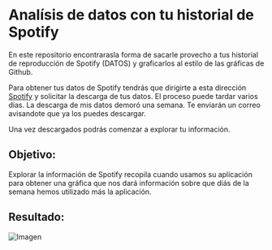 # Analísis de datos con tu historial de Spotify

En este repositorio encontrarasla forma de sacarle provecho a tus historial de reproducción de Spotify (DATOS) y graficarlos al estilo de las gráficas de Github.

Para obtener tus datos de Spotify tendrás que dirigirte a esta dirección [Spotify](https://www.spotify.com/) y solicitar la descarga de tus datos.
El proceso puede tardar varios días. La descarga de mis datos demoró una semana. Te enviarán un correo avisandote que ya los puedes descargar.

Una vez descargados podrás comenzar a explorar tu información.


## Objetivo:

Explorar la información de Spotify recopila cuando usamos su aplicación para obtener una gráfica que nos dará información sobre que diás de la semana hemos utilizado más la aplicación.

## Resultado:

![Imagen](https://raw.githubusercontent.com/jabp/spotify-analisis-de-datos/blob/main/spotify_year.png)

